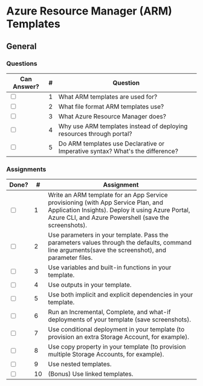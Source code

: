 # Azure Resource Manager (ARM) Templates

## General

### Questions

| Can Answer? | # | Question |
| --- | --- | --- |
| <input type="checkbox"> | 1 | What ARM templates are used for? |
| <input type="checkbox"> | 2 | What file format ARM templates use? |
| <input type="checkbox"> | 3 | What Azure Resource Manager does? |
| <input type="checkbox"> | 4 | Why use ARM templates instead of deploying resources through portal? |
| <input type="checkbox"> | 5 | Do ARM templates use Declarative or Imperative syntax? What's the difference? |

### Assignments

| Done? | # | Assignment |
| --- | --- | --- |
| <input type="checkbox"> | 1 | Write an ARM template for an App Service provisioning (with App Service Plan, and Application Insights). Deploy it using Azure Portal, Azure CLI, and Azure Powershell (save the screenshots). |
| <input type="checkbox"> | 2 | Use parameters in your template. Pass the parameters values through the defaults, command line arguments(save the screenshot), and parameter files. |
| <input type="checkbox"> | 3 | Use variables and built-in functions in your template. |
| <input type="checkbox"> | 4 | Use outputs in your template. |
| <input type="checkbox"> | 5 | Use both implicit and explicit dependencies in your template. |
| <input type="checkbox"> | 6 | Run an Incremental, Complete, and what-if deployments of your template (save screenshots). |
| <input type="checkbox"> | 7 | Use conditional deployment in your template (to provision an extra Storage Account, for example). |
| <input type="checkbox"> | 8 | Use copy property in your template (to provision multiple Storage Accounts, for example). |
| <input type="checkbox"> | 9 | Use nested templates. |
| <input type="checkbox"> | 10 | (Bonus) Use linked templates. |
